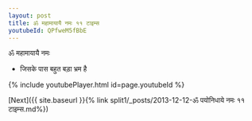 ```yaml
---
layout: post
title: ॐ महामायायै नमः ११ टाइम्स
youtubeId: QPfweM5fBbE
---
```

 
 
 ॐ महामायायै नमः  
 
 -  जिसके पास बहुत बड़ा भ्रम है 
 
  
 
  
 
 
 
 
 
 


{% include youtubePlayer.html id=page.youtubeId %}
 
[Next]({{ site.baseurl }}{% link  split1/_posts/2013-12-12-ॐ पयोनिधाये नमः ११ टाइम्स.md%})
 
